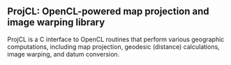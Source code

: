 ProjCL: OpenCL-powered map projection and image warping library
--

ProjCL is a C interface to OpenCL routines that perform various geographic computations, including map projection, geodesic (distance) calculations, image warping, and datum conversion.
